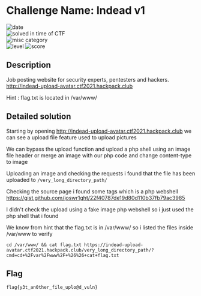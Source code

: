 # Challenge Name: Indead v1




![date](https://img.shields.io/badge/date-17.04.2021-brightgreen.svg)  
![solved in time of CTF](https://img.shields.io/badge/solved-in%20time%20of%20CTF-brightgreen.svg)   
![misc category](https://img.shields.io/badge/category-Web-blueviolet.svg)   
![level](https://img.shields.io/badge/level-Medium-blue.svg)
![score](https://img.shields.io/badge/score-50-blue.svg)

## Description

Job posting website for security experts, pentesters and hackers. http://indead-upload-avatar.ctf2021.hackpack.club

Hint : flag.txt is located in /var/www/ 

## Detailed solution 

Starting by opening http://indead-upload-avatar.ctf2021.hackpack.club we can see a upload file feature used to upload pictures

We can bypass the upload function and upload a php shell using an image file header or merge an image with our php code and change content-type to image 

Uploading an image and checking the requests i found that the file has been uploaded to ```/very_long_directory_path/``` 

Checking the source page i found some tags which is a php webshell https://gist.github.com/joswr1ght/22f40787de19d80d110b37fb79ac3985 

I didn't check the upload using a fake image php webshell so i just used the php shell that i found 

We know from hint that the flag.txt is in /var/www/ so i listed the files inside /var/www to verify 
  
```
cd /var/www/ && cat flag.txt https://indead-upload-avatar.ctf2021.hackpack.club/very_long_directory_path/?cmd=cd+%2Fvar%2Fwww%2F+%26%26+cat+flag.txt
```




## Flag

```
flag{y3t_an0ther_file_uplo@d_vuln}
```
